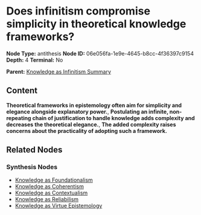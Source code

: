 # Does infinitism compromise simplicity in theoretical knowledge frameworks?

**Node Type:** antithesis
**Node ID:** 06e056fa-1e9e-4645-b8cc-4f36397c9154
**Depth:** 4
**Terminal:** No

**Parent:** [Knowledge as Infinitism Summary](knowledge-as-infinitism-summary-synthesis-3e928ab0-d18f-40df-bfad-4fe5597fd371.md)

## Content

**Theoretical frameworks in epistemology often aim for simplicity and elegance alongside explanatory power.**, **Postulating an infinite, non-repeating chain of justification to handle knowledge adds complexity and decreases the theoretical elegance.**, **The added complexity raises concerns about the practicality of adopting such a framework.**

## Related Nodes

### Synthesis Nodes

- [Knowledge as Foundationalism](knowledge-as-foundationalism-synthesis-edfc2e28-a948-4b80-93b0-2b92b1561763.md)
- [Knowledge as Coherentism](knowledge-as-coherentism-synthesis-d0c445de-8fb1-4fa3-adc5-85cc905675cd.md)
- [Knowledge as Contextualism](knowledge-as-contextualism-synthesis-e6923423-924e-4d09-a077-b889a3bf3c3a.md)
- [Knowledge as Reliabilism](knowledge-as-reliabilism-synthesis-4347afee-a60e-463a-a6e8-2edddbf440d3.md)
- [Knowledge as Virtue Epistemology](knowledge-as-virtue-epistemology-synthesis-8cfd065c-1736-47c2-850d-5dbf9887acae.md)
